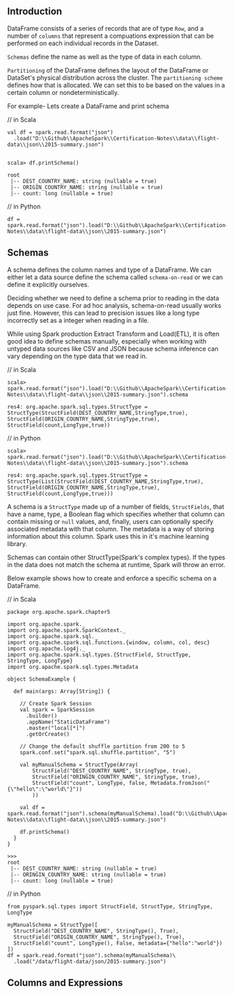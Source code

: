 ## Introduction
DataFrame consists of a series of records that are of type `Row`, and a number of `columns` that represent a compuations expression that can be performed on each individual records in the Dataset.

`Schemas` define the name as well as the type of data in each column.

`Partitioning` of the DataFrame defines the layout of the DataFrame or DataSet's physical distribution across the cluster. The `partitioning scheme` defines how that is allocated. We can set this to be based on the values in a certain column or nondeterministically.

For example- Lets create a DataFrame and print schema

// in Scala
```
val df = spark.read.format("json")
  .load("D:\\Github\\ApacheSpark\\Certification-Notes\\data\\flight-data\\json\\2015-summary.json")


scala> df.printSchema()

root
 |-- DEST_COUNTRY_NAME: string (nullable = true)
 |-- ORIGIN_COUNTRY_NAME: string (nullable = true)
 |-- count: long (nullable = true)
```

// in Python
```
df = spark.read.format("json").load("D:\\Github\\ApacheSpark\\Certification-Notes\\data\\flight-data\\json\\2015-summary.json")
```

## Schemas  
A schema defines the column names and type of a DataFrame. We can either let a data source define the schema called `schema-on-read` or we can define it explicitly ourselves.

Deciding whether we need to define a schema prior to reading in the data depends on use case. For ad hoc analysis, schema-on-read usually works just fine. However, this can lead to precision issues like a long type incorrectly set as a integer when reading in a file.

While using Spark production Extract Transform and Load(ETL), it is often good idea to define schemas manually, especially when working with untyped data sources like CSV and JSON because schema inference can vary depending on the type data that we read in.

// in Scala
```
scala> spark.read.format("json").load("D:\\Github\\ApacheSpark\\Certification-Notes\\data\\flight-data\\json\\2015-summary.json").schema

res4: org.apache.spark.sql.types.StructType = StructType(StructField(DEST_COUNTRY_NAME,StringType,true), StructField(ORIGIN_COUNTRY_NAME,StringType,true), StructField(count,LongType,true))

```

// in Python
```
scala> spark.read.format("json").load("D:\\Github\\ApacheSpark\\Certification-Notes\\data\\flight-data\\json\\2015-summary.json").schema

res4: org.apache.spark.sql.types.StructType = StructType(List(StructField(DEST_COUNTRY_NAME,StringType,true), StructField(ORIGIN_COUNTRY_NAME,StringType,true), StructField(count,LongType,true)))
```

A schema is a `StructType` made up of a number of fields, `StructFields`, that have a name, type, a Boolean flag which specifies whether that column can contain missing or `null` values, and, finally, users can optionally specify associated metadata with that column. The metadata is a way of storing information about this column. Spark uses this in it's machine learning library.

Schemas can contain other StructType(Spark's complex types). If the types in the data does not match the schema at runtime, Spark will throw an error.

Below example shows how to create and enforce a specific schema on a DataFrame.

// in Scala
```
package org.apache.spark.chapter5

import org.apache.spark._
import org.apache.spark.SparkContext._
import org.apache.spark.sql._
import org.apache.spark.sql.functions.{window, column, col, desc}
import org.apache.log4j._
import org.apache.spark.sql.types.{StructField, StructType, StringType, LongType}
import org.apache.spark.sql.types.Metadata

object SchemaExample {

  def main(args: Array[String]) {
   
    // Create Spark Session
    val spark = SparkSession
      .builder()
      .appName("StaticDataFrame")
      .master("local[*]")
      .getOrCreate()
      
    // Change the default shuffle partition from 200 to 5
    spark.conf.set("spark.sql.shuffle.partition", "5")
    
    val myManualSchema = StructType(Array(
        StructField("DEST_COUNTRY_NAME", StringType, true),
        StructField("ORINGIN_COUNTRY_NAME", StringType, true),
        StructField("count", LongType, false, Metadata.fromJson("{\"hello\":\"world\"}"))
        ))
    
    val df = spark.read.format("json").schema(myManualSchema).load("D:\\Github\\ApacheSpark\\Certification-Notes\\data\\flight-data\\json\\2015-summary.json") 
    
    df.printSchema()  
  }
}

>>>
root
 |-- DEST_COUNTRY_NAME: string (nullable = true)
 |-- ORINGIN_COUNTRY_NAME: string (nullable = true)
 |-- count: long (nullable = true)

```

// in Python
```
from pyspark.sql.types import StructField, StructType, StringType, LongType

myManualSchema = StructType([
  StructField("DEST_COUNTRY_NAME", StringType(), True),
  StructField("ORIGIN_COUNTRY_NAME", StringType(), True),
  StructField("count", LongType(), False, metadata={"hello":"world"})
])
df = spark.read.format("json").schema(myManualSchema)\
  .load("/data/flight-data/json/2015-summary.json")
```

## Columns and Expressions
